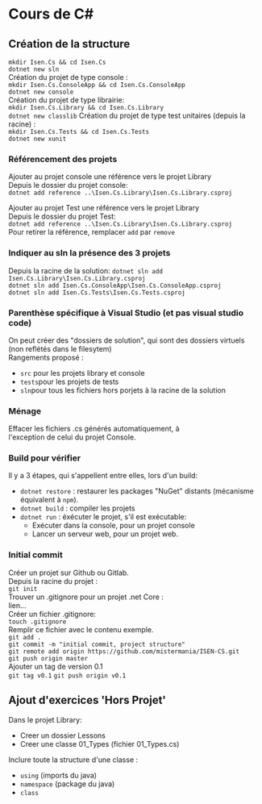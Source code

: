 # Cours de C#

## Création de la structure

`mkdir Isen.Cs && cd Isen.Cs`  
`dotnet new sln`  
Création du projet de type console :  
`mkdir Isen.Cs.ConsoleApp && cd Isen.Cs.ConsoleApp`  
`dotnet new console`  
Création du projet de type librairie:  
`mkdir Isen.Cs.Library && cd Isen.Cs.Library`  
`dotnet new classlib` 
Création du projet de type test unitaires (depuis la racine) :  
`mkdir Isen.Cs.Tests && cd Isen.Cs.Tests`  
`dotnet new xunit`  
### Référencement des projets
Ajouter au projet console une référence vers le projet Library  
Depuis le dossier du projet console:  
`dotnet add reference ..\Isen.Cs.Library\Isen.Cs.Library.csproj`  

Ajouter au projet Test une référence vers le projet Library  
Depuis le dossier du projet Test:  
`dotnet add reference ..\Isen.Cs.Library\Isen.Cs.Library.csproj`  
Pour retirer la référence, remplacer `add` par `remove`  

### Indiquer au sln la présence des 3 projets  
Depuis la racine de la solution:
`dotnet sln add Isen.Cs.Library\Isen.Cs.Library.csproj`  
`dotnet sln add Isen.Cs.ConsoleApp\Isen.Cs.ConsoleApp.csproj`  
`dotnet sln add Isen.Cs.Tests\Isen.Cs.Tests.csproj`  

### Parenthèse spécifique à Visual Studio (et pas visual studio code)
On peut créer des "dossiers de solution", qui sont des dossiers virtuels  
(non reflétés dans le filesytem)  
Rangements proposé :
- `src` pour les projets library et console  
- `tests`pour les projets de tests  
- `sln`pour tous les fichiers hors porjets à la racine de la solution  

### Ménage
Effacer les fichiers .cs générés automatiquement, à  
l'exception de celui du projet Console.

### Build pour vérifier 
Il y a 3 étapes, qui s'appellent entre elles, lors d'un build:  
* `dotnet restore` : restaurer les packages "NuGet" distants (mécanisme équivalent à `npm`).
* `dotnet build` : compiler les projets
* `dotnet run` : éxécuter le projet, s'il est exécutable:
    * Exécuter dans la console, pour un projet console
    * Lancer un serveur web, pour un projet web.

### Initial commit
Créer un projet sur Github ou Gitlab.  
Depuis la racine du projet :  
`git init`  
Trouver un .gitignore pour un projet .net Core :  
lien...  
Créer un fichier .gitignore:  
`touch .gitignore`  
Remplir ce fichier avec le contenu exemple.  
`git add .`  
`git commit -m "initial commit, project structure"`  
`git remote add origin https://github.com/mistermania/ISEN-CS.git `  
`git push origin master`  
Ajouter un tag de version 0.1  
`git tag v0.1` 
`git push origin v0.1`  

## Ajout d'exercices 'Hors Projet'
Dans le projet Library: 
* Creer un dossier Lessons
* Creer une classe 01_Types (fichier 01_Types.cs)  

Inclure toute la structure d'une classe :   
* `using` (imports du java)
* `namespace` (package du java)
* `class` 
